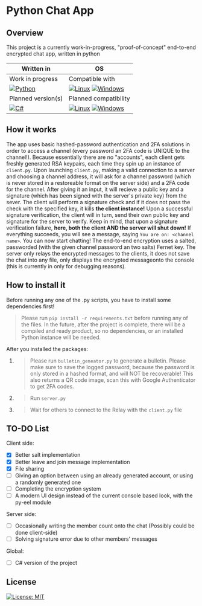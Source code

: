 # Python Chat App

## Overview
This project is a currently work-in-progress, "proof-of-concept" end-to-end encrypted chat app, written in python

| Written in               | OS                    |
| ------------------------ | --------------------- |
| Work in progress         | Compatible with       |
| [![Python](https://img.shields.io/badge/Python-FFD43B?style=for-the-badge&logo=python&logoColor=blue)]() | [![Linux](https://img.shields.io/badge/Linux-FCC624?style=for-the-badge&logo=linux&logoColor=black)]() [![Windows](https://img.shields.io/badge/Windows-0078D6?style=for-the-badge&logo=windows&logoColor=white)]() |
| Planned version(s)       | Planned compatibility |
| [![C#](https://img.shields.io/badge/C-00599C?style=for-the-badge&logo=C&logoColor=white)]() | [![Linux](https://img.shields.io/badge/Linux-FCC624?style=for-the-badge&logo=linux&logoColor=black)]() [![Windows](https://img.shields.io/badge/Windows-0078D6?style=for-the-badge&logo=windows&logoColor=white)]() |

## How it works
The app uses basic hashed-password authentication and 2FA solutions in order to access a channel (every password an 2FA code is UNIQUE to the channel!).
Because essentially there are no "accounts", each client gets freshly generated RSA keypairs, each time they spin up an instance of `client.py`.
Upon launching `client.py`, making a valid connection to a server and choosing a channel address, it will ask for a channel password (which is never stored in a restoreable format on the server side) and a 2FA code for the channel. After giving it an input, it will recieve a public key and a signature (which has been signed with the server's private key) from the sever.
The client will perform a signature check and if it does not pass the check with the specified key, it kills **the client instance!**
Upon a successful signature verification, the client will in turn, send their own public key and signature for the server to verify. Keep in mind, that upon a signature verification failure, **here, both the client AND the server will shut down!**
If everything succeeds, you will see a message, saying `You are on: <channel name>`. You can now start chatting! The end-to-end encryption uses a salted, passworded (with the given channel password an two salts) Fernet key. The server only relays the encrypted messages to the clients, it does not save the chat into any file, only displays the encrypted messageonto the console (this is currently in only for debugging reasons).

## How to install it
Before running any one of the .py scripts, you have to install some dependencies first!
> Please run `pip install -r requirements.txt` before running any of the files.
In the future, after the project is complete, there will be a compiled and ready product, so no dependencies, or an installed Python instance will be needed.

After you installed the packages:
1. > Please run `bulletin_geneator.py` to generate a bulletin. Please make sure to save the logged password, because the password is only stored in a hashed format, and will NOT be recoverable! This also returns a QR code image, scan this with Google Authenticator to get 2FA codes.
2. > Run `server.py`
3. > Wait for others to connect to the Relay with the `client.py` file

## TO-DO List
Client side:
- [X] Better salt implementation
- [X] Better leave and join message implementation
- [X] File sharing
- [ ] Giving an option between using an already generated account, or using a randomly generated one
- [ ] Completing the encryption system
- [ ] A modern UI design instead of the current console based look, with the py-eel module

Server side:
- [ ] Occasionally writing the member count onto the chat (Possibly could be done client-side)
- [ ] Solving signature error due to other members' messages

Global:
- [ ] C# version of the project

## License
[![License: MIT](https://img.shields.io/badge/License-MIT-yellow.svg)](https://opensource.org/licenses/MIT)